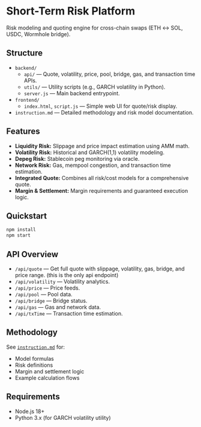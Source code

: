 # Short-Term Risk Platform

Risk modeling and quoting engine for cross-chain swaps (ETH ↔ SOL, USDC, Wormhole bridge).

## Structure

- `backend/`
  - `api/` — Quote, volatility, price, pool, bridge, gas, and transaction time APIs.
  - `utils/` — Utility scripts (e.g., GARCH volatility in Python).
  - `server.js` — Main backend entrypoint.
- `frontend/`
  - `index.html`, `script.js` — Simple web UI for quote/risk display.
- `instruction.md` — Detailed methodology and risk model documentation.

## Features

- **Liquidity Risk:** Slippage and price impact estimation using AMM math.
- **Volatility Risk:** Historical and GARCH(1,1) volatility modeling.
- **Depeg Risk:** Stablecoin peg monitoring via oracle.
- **Network Risk:** Gas, mempool congestion, and transaction time estimation.
- **Integrated Quote:** Combines all risk/cost models for a comprehensive quote.
- **Margin & Settlement:** Margin requirements and guaranteed execution logic.

## Quickstart

```bash
npm install
npm start
```

## API Overview

- `/api/quote` — Get full quote with slippage, volatility, gas, bridge, and price range. (this is the only api endpoint)
- `/api/volatility` — Volatility analytics.
- `/api/price` — Price feeds.
- `/api/pool` — Pool data.
- `/api/bridge` — Bridge status.
- `/api/gas` — Gas and network data.
- `/api/txTime` — Transaction time estimation.

## Methodology

See [`instruction.md`](./instruction.md) for:
- Model formulas
- Risk definitions
- Margin and settlement logic
- Example calculation flows

## Requirements

- Node.js 18+
- Python 3.x (for GARCH volatility utility)
